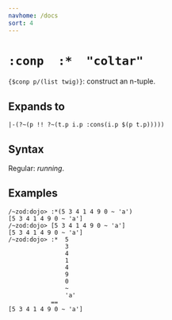 ```yaml
---
navhome: /docs
sort: 4
---
```


# `:conp  :*  "coltar"`

`{$conp p/(list twig)}`: construct an n-tuple.

## Expands to

```
|-(?~(p !! ?~(t.p i.p :cons(i.p $(p t.p)))))
```

## Syntax

Regular: *running*.

## Examples
```
/~zod:dojo> :*(5 3 4 1 4 9 0 ~ 'a')
[5 3 4 1 4 9 0 ~ 'a']
/~zod:dojo> [5 3 4 1 4 9 0 ~ 'a']
[5 3 4 1 4 9 0 ~ 'a']
/~zod:dojo> :*  5
                3
                4 
                1
                4
                9
                0
                ~
                'a'
            ==
[5 3 4 1 4 9 0 ~ 'a']
```
